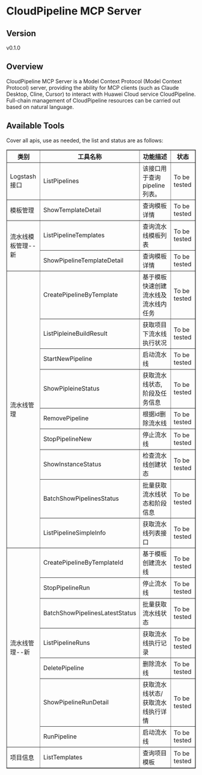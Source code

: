 # CloudPipeline MCP Server 


## Version
v0.1.0

## Overview

CloudPipeline MCP Server is a Model Context Protocol (Model Context Protocol) server, providing the ability for MCP clients (such as Claude Desktop, Cline, Cursor) to interact with Huawei Cloud service CloudPipeline. Full-chain management of CloudPipeline resources can be carried out based on natural language.

## Available Tools
Cover all apis, use as needed, the list and status are as follows:

<html>
    <head></head>
    <body>
        <table border="1" cellspacing="0" cellpadding="5">
            <tbody>
                <tr>
                    <th>类别</th>
                    <th>工具名称</th>
                    <th>功能描述</th>
                    <th>状态</th>
                </tr>
                <tr>
                    <td rowspan="1">Logstash接口</td>
                    <td>ListPipelines</td>
                    <td>该接口用于查询pipeline列表。</td>
                    <td>To be tested</td>
                </tr>
                <tr>
                    <td rowspan="1">模板管理</td>
                    <td>ShowTemplateDetail</td>
                    <td>查询模板详情</td>
                    <td>To be tested</td>
                </tr>
                <tr>
                    <td rowspan="2">流水线模板管理--新</td>
                    <td>ListPipelineTemplates</td>
                    <td>查询流水线模板列表</td>
                    <td>To be tested</td>
                </tr>
                <tr>
                    <td>ShowPipelineTemplateDetail</td>
                    <td>查询模板详情</td>
                    <td>To be tested</td>
                </tr>
                <tr>
                    <td rowspan="9">流水线管理</td>
                    <td>CreatePipelineByTemplate</td>
                    <td>基于模板快速创建流水线及流水线内任务</td>
                    <td>To be tested</td>
                </tr>
                <tr>
                    <td>ListPipleineBuildResult</td>
                    <td>获取项目下流水线执行状况</td>
                    <td>To be tested</td>
                </tr>
                <tr>
                    <td>StartNewPipeline</td>
                    <td>启动流水线</td>
                    <td>To be tested</td>
                </tr>
                <tr>
                    <td>ShowPipleineStatus</td>
                    <td>获取流水线状态,阶段及任务信息</td>
                    <td>To be tested</td>
                </tr>
                <tr>
                    <td>RemovePipeline</td>
                    <td>根据id删除流水线</td>
                    <td>To be tested</td>
                </tr>
                <tr>
                    <td>StopPipelineNew</td>
                    <td>停止流水线</td>
                    <td>To be tested</td>
                </tr>
                <tr>
                    <td>ShowInstanceStatus</td>
                    <td>检查流水线创建状态</td>
                    <td>To be tested</td>
                </tr>
                <tr>
                    <td>BatchShowPipelinesStatus</td>
                    <td>批量获取流水线状态和阶段信息</td>
                    <td>To be tested</td>
                </tr>
                <tr>
                    <td>ListPipelineSimpleInfo</td>
                    <td>获取流水线列表接口</td>
                    <td>To be tested</td>
                </tr>
                <tr>
                    <td rowspan="7">流水线管理--新</td>
                    <td>CreatePipelineByTemplateId</td>
                    <td>基于模板创建流水线</td>
                    <td>To be tested</td>
                </tr>
                <tr>
                    <td>StopPipelineRun</td>
                    <td>停止流水线</td>
                    <td>To be tested</td>
                </tr>
                <tr>
                    <td>BatchShowPipelinesLatestStatus</td>
                    <td>批量获取流水线状态</td>
                    <td>To be tested</td>
                </tr>
                <tr>
                    <td>ListPipelineRuns</td>
                    <td>获取流水线执行记录</td>
                    <td>To be tested</td>
                </tr>
                <tr>
                    <td>DeletePipeline</td>
                    <td>删除流水线</td>
                    <td>To be tested</td>
                </tr>
                <tr>
                    <td>ShowPipelineRunDetail</td>
                    <td>获取流水线状态/获取流水线执行详情</td>
                    <td>To be tested</td>
                </tr>
                <tr>
                    <td>RunPipeline</td>
                    <td>启动流水线</td>
                    <td>To be tested</td>
                </tr>
                <tr>
                    <td rowspan="1">项目信息</td>
                    <td>ListTemplates</td>
                    <td>查询项目模板</td>
                    <td>To be tested</td>
                </tr>
            </tbody>
        </table>
    </body>
</html>
